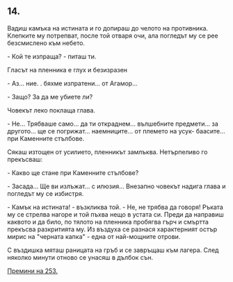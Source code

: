 ## 14.

Вадиш камъка на истината и го допираш до челото на противника.
Клепките му потрепват, после той отваря очи, ала погледът му се рее
безсмислено към небето.

\- Кой те изпраща? - питаш ти.

Гласът на пленника е глух и безизразен

\- Аз... ние. . бяхме изпратени... от Агамор...

\- Защо? За да ме убиете ли?

Човекът леко поклаща глава.

\- Не... Трябваше само... да ти откраднем... вълшебните предмети... за
другото... ще се погрижат... наемниците... от племето на усук-
баасите... при Каменните стълбове.

Сякаш изтощен от усилието, пленникът замлъква. Нетърпеливо го
прекъсваш:

\- Какво ще стане при Каменните стълбове?

\- Засада... Ще ви излъжат... с илюзия...
Внезапно човекът надига глава и погледът му се избистря.

\- Камък на истината! - възкликва той. - Не, не трябва да говоря!
Ръката му се стрелва нагоре и той пъхва нещо в устата си. Преди да
направиш каквото и да било, по тялото на пленника пробягва гърч и
смъртта прекъсва разкритията му. Из въздуха се разнася
характерният остър мирис на "черната капка" - една от най-мощните
отрови.

С въздишка мяташ раницата на гръб и се завръщаш към лагера.
След няколко минути отново се унасяш в дълбок сън.

[Премини на 253.](253)
